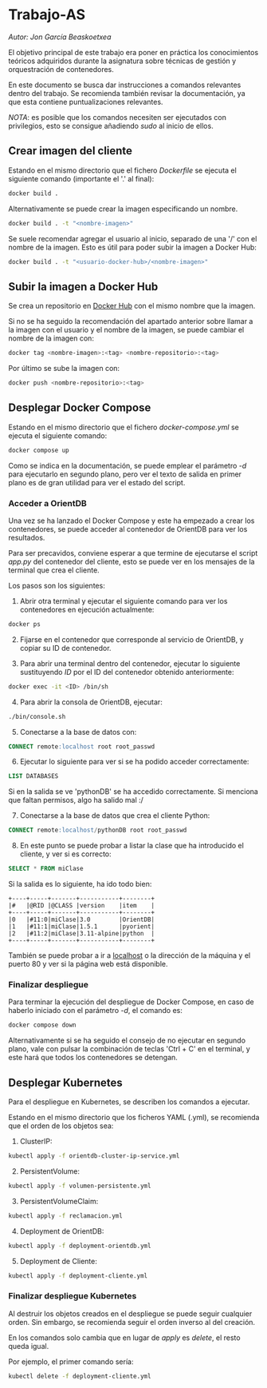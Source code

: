 # Trabajo-AS 

_Autor: Jon García Beaskoetxea_

El objetivo principal de este trabajo era poner en práctica los conocimientos teóricos adquiridos durante la asignatura sobre técnicas de gestión y orquestración de contenedores.

En este documento se busca dar instrucciones a comandos relevantes dentro del trabajo. Se recomienda también revisar la documentación, ya que esta contiene puntualizaciones relevantes.

*NOTA*: es posible que los comandos necesiten ser ejecutados con privilegios, esto se consigue añadiendo *sudo* al inicio de ellos.

## Crear imagen del cliente

Estando en el mismo directorio que el fichero _Dockerfile_ se ejecuta el siguiente comando (importante el '.' al final):

```bash
docker build .
```

Alternativamente se puede crear la imagen especificando un nombre.

```bash
docker build . -t "<nombre-imagen>"
```

Se suele recomendar agregar el usuario al inicio, separado de una '/' con el nombre de la imagen. Esto es útil para poder subir la imagen a Docker Hub:

```bash
docker build . -t "<usuario-docker-hub>/<nombre-imagen>"
```

## Subir la imagen a Docker Hub

Se crea un repositorio en [Docker Hub](https://hub.docker.com) con el mismo nombre que la imagen.

Si no se ha seguido la recomendación del apartado anterior sobre llamar a la imagen con el usuario y el nombre de la imagen, se puede cambiar el nombre de la imagen con:

```bash
docker tag <nombre-imagen>:<tag> <nombre-repositorio>:<tag>
```

Por último se sube la imagen con:

```bash
docker push <nombre-repositorio>:<tag>
```

## Desplegar Docker Compose

Estando en el mismo directorio que el fichero _docker-compose.yml_ se ejecuta el siguiente comando:

```bash
docker compose up
```

Como se indica en la documentación, se puede emplear el parámetro _-d_ para ejecutarlo en segundo plano, pero ver el texto de salida en primer plano es de gran utilidad para ver el estado del script.

### Acceder a OrientDB

Una vez se ha lanzado el Docker Compose y este ha empezado a crear los contenedores, se puede acceder al contenedor de OrientDB para ver los resultados.

Para ser precavidos, conviene esperar a que termine de ejecutarse el script _app.py_ del contenedor del cliente, esto se puede ver en los mensajes de la terminal que crea el cliente.

Los pasos son los siguientes:

1. Abrir otra terminal y ejecutar el siguiente comando para ver los contenedores en ejecución actualmente:

```bash
docker ps
```

2. Fijarse en el contenedor que corresponde al servicio de OrientDB, y copiar su ID de contenedor.

3. Para abrir una terminal dentro del contenedor, ejecutar lo siguiente sustituyendo _ID_ por el ID del contenedor obtenido anteriormente:

```bash
docker exec -it <ID> /bin/sh
```

4. Para abrir la consola de OrientDB, ejecutar:

```bash
./bin/console.sh
```

5. Conectarse a la base de datos con:

```sql
CONNECT remote:localhost root root_passwd
```

6. Ejecutar lo siguiente para ver si se ha podido acceder correctamente:

```sql
LIST DATABASES
```

Si en la salida se ve 'pythonDB' se ha accedido correctamente. Si menciona que faltan permisos, algo ha salido mal :/

7. Conectarse a la base de datos que crea el cliente Python:

```sql
CONNECT remote:localhost/pythonDB root root_passwd
```

8. En este punto se puede probar a listar la clase que ha introducido el cliente, y ver si es correcto:

```sql
SELECT * FROM miClase
```

Si la salida es lo siguiente, ha ido todo bien:

```text
+----+-----+-------+-----------+--------+
|#   |@RID |@CLASS |version    |item    |
+----+-----+-------+-----------+--------+
|0   |#11:0|miClase|3.0        |OrientDB|
|1   |#11:1|miClase|1.5.1      |pyorient|
|2   |#11:2|miClase|3.11-alpine|python  |
+----+-----+-------+-----------+--------+
```

También se puede probar a ir a [localhost](localhost:80) o la dirección de la máquina y el puerto 80 y ver si la página web está disponible.

### Finalizar despliegue

Para terminar la ejecución del despliegue de Docker Compose, en caso de haberlo iniciado con el parámetro _-d_, el comando es:

```bash
docker compose down
```

Alternativamente si se ha seguido el consejo de no ejecutar en segundo plano, vale con pulsar la combinación de teclas 'Ctrl + C' en el terminal, y este hará que todos los contenedores se detengan.

## Desplegar Kubernetes

Para el despliegue en Kubernetes, se describen los comandos a ejecutar.

Estando en el mismo directorio que los ficheros YAML (.yml), se recomienda que el orden de los objetos sea:

1. ClusterIP:

```bash
kubectl apply -f orientdb-cluster-ip-service.yml
```

2. PersistentVolume:

```bash
kubectl apply -f volumen-persistente.yml
```

3. PersistentVolumeClaim:

```bash
kubectl apply -f reclamacion.yml
```

4. Deployment de OrientDB:

```bash
kubectl apply -f deployment-orientdb.yml
```

5. Deployment de Cliente:

```bash
kubectl apply -f deployment-cliente.yml
```

### Finalizar despliegue Kubernetes

Al destruir los objetos creados en el despliegue se puede seguir cualquier orden. Sin embargo, se recomienda seguir el orden inverso al del creación.

En los comandos solo cambia que en lugar de _apply_ es _delete_, el resto queda igual.

Por ejemplo, el primer comando sería:

```bash
kubectl delete -f deployment-cliente.yml
```
